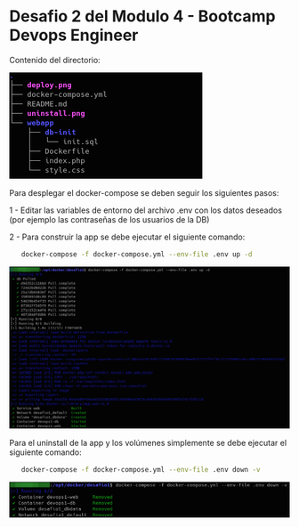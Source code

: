 # Desafio 2 del Modulo 4 - Bootcamp Devops Engineer
Contenido del directorio:

![Tree](tree.png)


Para desplegar el docker-compose se deben seguir los siguientes pasos:

1 - Editar las variables de entorno del archivo .env con los datos deseados (por ejemplo las contraseñas de los usuarios de la DB)

2 - Para construir la app se debe ejecutar el siguiente comando:
```bash
   docker-compose -f docker-compose.yml --env-file .env up -d  
```   
   ![Deploy](deploy.png)
    

Para el uninstall de la app y los volúmenes simplemente se debe ejecutar el siguiente comando:
```bash   
   docker-compose -f docker-compose.yml --env-file .env down -v     
```   
   ![Uninstall](uninstall.png)     
